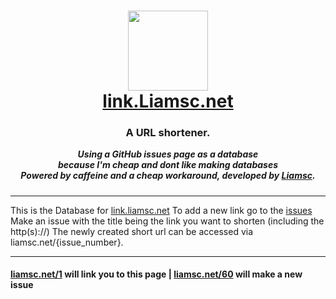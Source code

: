 <h1 align="center" style="padding:0px">
<img src="https://liamsc.net/img/icon.svg" width="128px">
<br>
<a href="https://link.Liamsc.net">link.Liamsc.net</a>
</h1>
<h3 align="center" style="padding-top:0px">
A URL shortener.
</h3>
<h5 align="center" style="margin-top:0px;">Using a GitHub issues page as a database
<br>because I'm cheap and dont like making databases
<br>Powered by caffeine and a cheap workaround, developed by <a href="https://github.com/liam-s-c">Liamsc</a>.
</h5>

----

This is the Database for [link.liamsc.net](https://link.Liamsc.net)
To add a new link go to the [issues](https://liamsc.net/60)
Make an issue with the title being the link you want to shorten (including the http(s)://) The newly created short url can be accessed via liamsc.net/{issue_number}.

----
#### [liamsc.net/1](https://liamsc.net/1) will link you to this page | [liamsc.net/60](https://liamsc.net/60) will make a new issue

